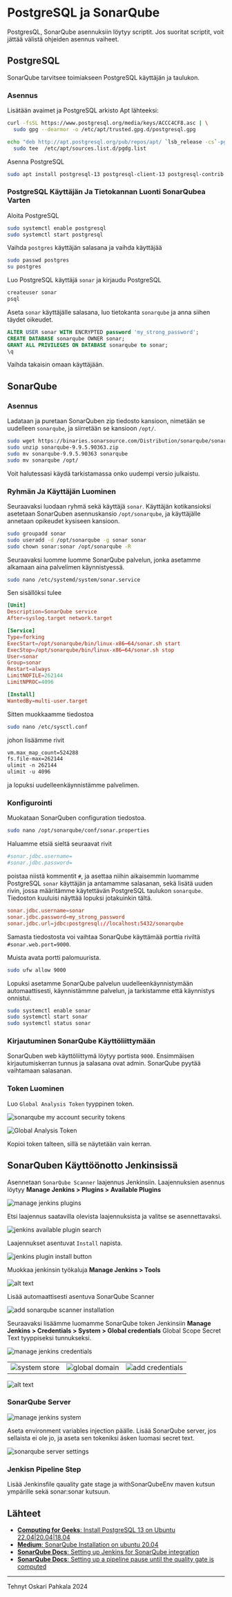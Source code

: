 # PostgreSQL ja SonarQube

PostgresQL, SonarQube asennuksiin löytyy scriptit. Jos suoritat scriptit, voit jättää välistä ohjeiden asennus vaiheet.

## PostgreSQL

SonarQube tarvitsee toimiakseen PostgreSQL käyttäjän ja taulukon.

### Asennus

Lisätään avaimet ja PostgreSQL arkisto Apt lähteeksi:

```sh
curl -fsSL https://www.postgresql.org/media/keys/ACCC4CF8.asc | \
  sudo gpg --dearmor -o /etc/apt/trusted.gpg.d/postgresql.gpg

echo "deb http://apt.postgresql.org/pub/repos/apt/ `lsb_release -cs`-pgdg main" | \
  sudo tee  /etc/apt/sources.list.d/pgdg.list
```

Asenna PostgreSQL

```sh
sudo apt install postgresql-13 postgresql-client-13 postgresql-contrib -y
```

### PostgreSQL Käyttäjän Ja Tietokannan Luonti SonarQubea Varten

Aloita PostgreSQL

```sh
sudo systemctl enable postgresql
sudo systemctl start postgresql
```

Vaihda `postgres` käyttäjän salasana ja vaihda käyttäjää

```sh
sudo passwd postgres
su postgres
```

Luo PostgreSQL käyttäjä `sonar` ja kirjaudu PostgreSQL

```sh
createuser sonar
psql
```

Aseta `sonar` käyttäjälle salasana, luo tietokanta `sonarqube` ja anna siihen täydet oikeudet.

```sql
ALTER USER sonar WITH ENCRYPTED password 'my_strong_password';
CREATE DATABASE sonarqube OWNER sonar;
GRANT ALL PRIVILEGES ON DATABASE sonarqube to sonar;
\q
```

Vaihda takaisin omaan käyttäjään.

## SonarQube

### Asennus

Ladataan ja puretaan SonarQuben zip tiedosto kansioon, nimetään se uudelleen `sonarqube`, ja siirretään se kansioon `/opt/`.

```sh
sudo wget https://binaries.sonarsource.com/Distribution/sonarqube/sonarqube-9.9.5.90363.zip
sudo unzip sonarqube-9.9.5.90363.zip
sudo mv sonarqube-9.9.5.90363 sonarqube
sudo mv sonarqube /opt/
```

Voit halutessasi käydä tarkistamassa onko uudempi versio julkaistu.

### Ryhmän Ja Käyttäjän Luominen

Seuraavaksi luodaan ryhmä sekä käyttäjä `sonar`. Käyttäjän kotikansioksi asetetaan SonarQuben asennuskansio `/opt/sonarqube`, ja käyttäjälle annetaan opikeudet kysiseen kansioon.

```sh
sudo groupadd sonar
sudo useradd -d /opt/sonarqube -g sonar sonar
sudo chown sonar:sonar /opt/sonarqube -R
```

Seuraavaksi luomme luomme SonarQube palvelun, jonka asetamme alkamaan aina palvelimen käynnistyessä.

```sh
sudo nano /etc/systemd/system/sonar.service
```

Sen sisällöksi tulee

```conf
[Unit]
Description=SonarQube service
After=syslog.target network.target

[Service]
Type=forking
ExecStart=/opt/sonarqube/bin/linux-x86–64/sonar.sh start
ExecStop=/opt/sonarqube/bin/linux-x86–64/sonar.sh stop
User=sonar
Group=sonar
Restart=always
LimitNOFILE=262144
LimitNPROC=4096

[Install]
WantedBy=multi-user.target
```

Sitten muokkaamme tiedostoa

```sh
sudo nano /etc/sysctl.conf
```

johon lisäämme rivit

```txt
vm.max_map_count=524288
fs.file-max=262144
ulimit -n 262144
ulimit -u 4096
```

ja lopuksi uudelleenkäynnistämme palvelimen.

### Konfigurointi

Muokataan SonarQuben configuration tiedostoa.

```sh
sudo nano /opt/sonarqube/conf/sonar.properties
```

Haluamme etsiä sieltä seuraavat rivit

```conf
#sonar.jdbc.username=
#sonar.jdbc.password=
```

poistaa niistä kommentit `#`, ja asettaa niihin aikaisemmin luomamme PostgreSQL `sonar` käyttäjän ja antamamme salasanan, sekä lisätä uuden rivin, jossa määritämme käytettävän PostgreSQL taulukon `sonarqube`. Tiedoston kuuluisi näyttää lopuksi jotakuinkin tältä.

```conf
sonar.jdbc.username=sonar
sonar.jdbc.password=my_strong_password
sonar.jdbc.url=jdbc:postgresql://localhost:5432/sonarqube
```

Samasta tiedostosta voi vaihtaa SonarQube käyttämää porttia riviltä `#sonar.web.port=9000`.

Muista avata portti palomuurista.

```sh
sudo ufw allow 9000
```

Lopuksi asetamme SonarQube palvelun uudelleenkäynnistymään automaattisesti, käynnistämmne palvelun, ja tarkistamme että käynnistys onnistui.

```sh
sudo systemctl enable sonar
sudo systemctl start sonar
sudo systemctl status sonar
```

### Kirjautuminen SonarQube Käyttöliittymään

SonarQuben web käyttöliittymä löytyy portista `9000`. Ensimmäisen kirjautumiskerran tunnus ja salasana ovat admin. SonarQube pyytää vaihtamaan salasanan.

### Token Luominen

Luo `Global Analysis Token` tyyppinen token.

![sonarqube my account security tokens](/images/tokens-1.png)

![Global Analysis Token](/images/tokens-2.png)

Kopioi token talteen, sillä se näytetään vain kerran.

## SonarQuben Käyttöönotto Jenkinsissä

Asennetaan `SonarQube Scanner` laajennus Jenkinsiin. Laajennuksien asennus löytyy **Manage Jenkins > Plugins > Available Plugins**

![manage jenkins plugins](/images/manage-jenkins-plugins.png)

Etsi laajennus saatavilla olevista laajennuksista ja valitse se asennettavaksi.

![jenkins available plugin search](/images/available-plugins-sonar.png)

Laajennukset asentuvat `Install` napista.

![jenkins plugin install button](/images/install.png)

Muokkaa jenkinsin työkaluja **Manage Jenkins > Tools**

![alt text](/images/manage-jenkins-tools.png)

Lisää automaattisesti asentuva SonarQube Scanner

![add sonarqube scanner installation](/images/add-sonar.png)

Seuraavaksi lisäämme luomamme SonarQube token Jenkinsiin **Manage Jenkins > Credentials > System > Global credentials** Global Scope Secret Text tyyppiseksi tunnukseksi.

![manage jenkins credentials](/images/manage-jenkins-credentials.png)

||||
-|-|-
![system store](/images/system-store.png)|![global domain](/images/global-domain.png)|![add credentials](/images/add-credentials.png)

![alt text](/images/tokens-3.png)

### SonarQube Server

![manage jenkins system](/images/manage-jenkins-system.png)

Aseta environment variables injection päälle. Lisää SonarQube server, jos sellaista ei ole jo, ja aseta sen tokeniksi äsken luomasi secret text.

![sonarqube server settings](/images/sonarqube-servers.png)

### Jenkisn Pipeline Step

Lisää Jenkinsfile qauality gate stage ja withSonarQubeEnv maven kutsun ympärille sekä sonar:sonar kutsuun.

## Lähteet

- [**Computing for Geeks**: Install PostgreSQL 13 on Ubuntu 22.04|20.04|18.04](https://computingforgeeks.com/how-to-install-postgresql-13-on-ubuntu/)
- [**Medium**: SonarQube Installation on ubuntu 20.04](https://medium.com/@humzaarshadkhan/sonarqube-installation-on-ubuntu-20-04-9c4f8e293870)
- [**SonarQube Docs**: Setting up Jenkins for SonarQube integration](https://docs.sonarsource.com/sonarqube/latest/analyzing-source-code/ci-integration/jenkins-integration/global-setup/)
- [**SonarQube Docs**: Setting up a pipeline pause until the quality gate is computed](https://docs.sonarsource.com/sonarqube/latest/analyzing-source-code/ci-integration/jenkins-integration/pipeline-pause/)

---

Tehnyt Oskari Pahkala 2024
